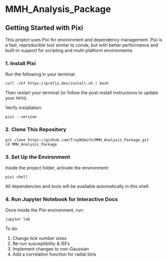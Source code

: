 # MMH_Analysis_Package

## Getting Started with Pixi
This project uses Pixi for environment and dependency management. Pixi is a fast, reproducible tool similar to conda, but with better performance and built-in support for scripting and multi-platform environments.

### 1. Install Pixi
Run the following in your terminal:
```
curl -sSf https://prefix.dev/install.sh | bash
```

Then restart your terminal (or follow the post-install instructions to update your `PATH`).

Verify installation:
```
pixi --version
```

### 2. Clone This Repository
```
git clone https://github.com/TroyNSmith/MMH_Analysis_Package.git
cd MMH_Analysis_Package
```

### 3. Set Up the Environment
Inside the project folder, activate the environment:
```
pixi shell
```
All dependencies and tools will be available automatically in this shell.

### 4. Run Jupyter Notebook for Interactive Docs
Once inside the Pixi environment, run:
```
jupyter lab
```

To do:

1. Change tick number sizes
2. Re-run susceptibility & ISFs
3. Implement changes to non-Gaussian
4. Add a correlation function for radial bins
